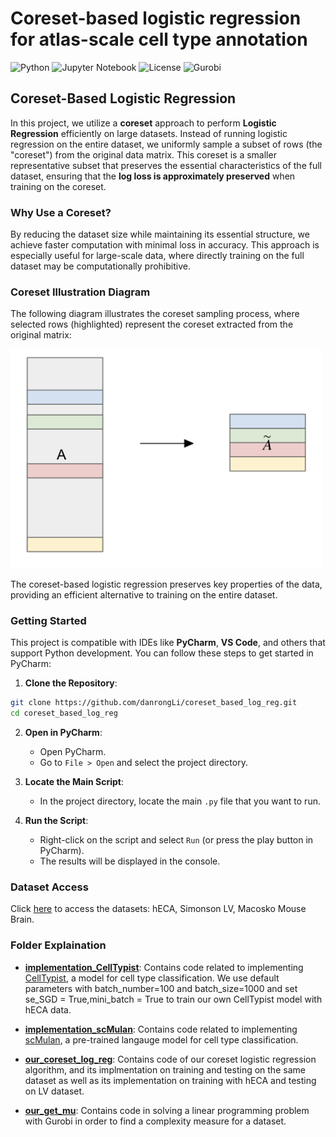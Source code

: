 # Coreset-based logistic regression for atlas-scale cell type annotation
![Python](https://img.shields.io/badge/python-3.8%2B-blue) ![Jupyter Notebook](https://img.shields.io/badge/Notebook-Jupyter-orange) ![License](https://img.shields.io/badge/license-MIT-green) ![Gurobi](https://img.shields.io/badge/Powered_by-Gurobi-red)

## Coreset-Based Logistic Regression

In this project, we utilize a **coreset** approach to perform **Logistic Regression** efficiently on large datasets. Instead of running logistic regression on the entire dataset, we uniformly sample a subset of rows (the "coreset") from the original data matrix. This coreset is a smaller representative subset that preserves the essential characteristics of the full dataset, ensuring that the **log loss is approximately preserved** when training on the coreset.

### Why Use a Coreset?
By reducing the dataset size while maintaining its essential structure, we achieve faster computation with minimal loss in accuracy. This approach is especially useful for large-scale data, where directly training on the full dataset may be computationally prohibitive.

### Coreset Illustration Diagram
The following diagram illustrates the coreset sampling process, where selected rows (highlighted) represent the coreset extracted from the original matrix:

<img src="linear_regression.png" alt="Project Logo" width="500"/>

The coreset-based logistic regression preserves key properties of the data, providing an efficient alternative to training on the entire dataset.

### Getting Started
This project is compatible with IDEs like **PyCharm**, **VS Code**, and others that support Python development. You can follow these steps to get started in PyCharm:

1. **Clone the Repository**:
```bash
git clone https://github.com/danrongLi/coreset_based_log_reg.git
cd coreset_based_log_reg
```

2. **Open in PyCharm**:
   - Open PyCharm.
   - Go to `File > Open` and select the project directory.

3. **Locate the Main Script**:
   - In the project directory, locate the main `.py` file that you want to run.

4. **Run the Script**:
   - Right-click on the script and select `Run` (or press the play button in PyCharm).
   - The results will be displayed in the console.

### Dataset Access
Click [here](https://drive.google.com/drive/folders/1mj5txQ_L_9jYs397UxSTcA4L_7xPyaBG?usp=share_link) to access the datasets: hECA, Simonson LV, Macosko Mouse Brain.

### Folder Explaination
- [**implementation_CellTypist**](implementation_CellTypist): Contains code related to implementing [CellTypist](https://github.com/Teichlab/celltypist), a model for cell type classification. We use default parameters with batch_number=100 and batch_size=1000 and set se_SGD = True,mini_batch = True to train our own CellTypist model with hECA data. 

- [**implementation_scMulan**](implementation_scMulan): Contains code related to implementing [scMulan](https://github.com/SuperBianC/scMulan), a pre-trained langauge model for cell type classification.

- [**our_coreset_log_reg**](our_coreset_log_reg): Contains code of our coreset logistic regression algorithm, and its implmentation on training and testing on the same dataset as well as its implementation on training with hECA and testing on LV dataset.

- [**our_get_mu**](our_get_mu): Contains code in solving a linear programming problem with Gurobi in order to find a complexity measure for a dataset.

  
